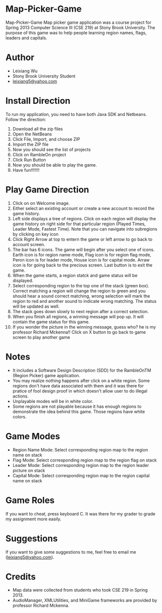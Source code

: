 Map-Picker-Game
===============

Map-Picker-Game Map picker game application was a course project for Spring 2013 Computer Science III (CSE 219) at Stony Brook University.
The purpose of this game was to help people learning region names, flags, leaders and capitals.

Author
===============
* Leixiang Wu
* Stony Brook University Student <return>
* leixiang5@yahoo.com <return>

Install Direction
===============
To run my application, you need to have both Java SDK and Netbeans. Follow the direction:
1. Download all the zip files
2. Open the NetBeans
3. Click File, Import, and choose ZIP
4. Import the ZIP file
5. Now you should see the list of projects
6. Click on RambleOn project
7. Click Run Button
8. Now you should be able to play the game.
9. Have fun!!!!!!!

Play Game Direction
===============
1. Click on on Welcome image.
2. Either select an existing account or create a new account to record the game history.
3. Left side displays a tree of regions. Click on each region will display the game history on right side for that particular region (Played Times, Leader Mode, Fastest Time). Note that you can navigate into subregions by clicking on key icon
4. Click Right Arrow at top to entern the game or left arrow to go back to account screen. 
5. The bar has 6 icons. The game will begin after you select one of icons. Earth icon is for region name mode, Flag icon is for region flag mode, Peron icon is for leader mode, House icon is for capital mode. Arraw icon is for going back to the precious screen. Last button is to exit the game.
6. When the game starts, a region statck and game status will be displayed. 
7. Select corresponding region to the top one of the stack (green box). Correct matching a region will change the region to green and you should hear a sound correct matching, wrong selection will mark the region to red and another sound to indicate wrong matching. The status will be updated as well.
8. The stack goes down slowly to next region after a correct selection.
9. When you finish all regions, a winning message will pop up. It will contain the game status for this game. 
10. If you wonder the picture in the winning message, guess who? he is my professor Richard Mckenna!! Click on X button to go back to game screen to play another game

Notes
===============
* It includes a Software Design Description (SDD) for the RambleOnTM (Region Picker) game application.
* You may realize nothing happens after click on a white region. Some regions don't have data associated with them and it was there for pratice of fool design proof in which doesn't allow user to do illegal actions.
* Unplayable modes will be in white color. 
* Some regions are not playable because it has enough regions to demonstrate the idea behind this game. Those regions have white colors.

Game Modes
===============
* Region Name Mode: Select corresponding region map to the region name on stack
* Flag Mode: Select corresponding region map to the region flag on stack
* Leader Mode: Select corresponding region map to the region leader picture on stack
* Capital Mode: Select corresponding region map to the region capital name on stack
 
Game Roles
===============
If you want to cheat, press keyboard C. It was there for my grader to grade my assignment more easily.

Suggestions
===============
If you want to give some suggestions to me, feel free to email me (leixiang5@yahoo.com).

Credits
===============
* Map data were collected from students who took CSE 219 in Spring 2013.
* AudioManager, XMLUtilities, and MiniGame frameworks are provided by professor Richard Mckenna.
